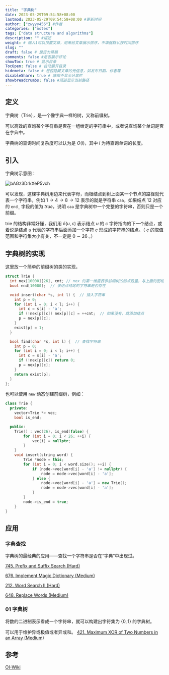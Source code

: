 ```yaml
---
title: "字典树"
date: 2023-05-29T09:54:58+08:00
lastmod: 2023-05-29T09:54:58+08:00 #更新时间
author: ["zwyyy456"] #作者
categories: ["notes"]
tags: ["data structure and algorithms"]
description: "" #描述
weight: # 输入1可以顶置文章，用来给文章展示排序，不填就默认按时间排序
slug: ""
draft: false # 是否为草稿
comments: false #是否展示评论
showToc: true # 显示目录
TocOpen: false # 自动展开目录
hidemeta: false # 是否隐藏文章的元信息，如发布日期、作者等
disableShare: true # 底部不显示分享栏
showbreadcrumbs: false #顶部显示当前路径
---
```

## 定义
字典树（Trie），是一个像字典一样的树，又称前缀树。

可以高效的查询某个字符串是否在一组给定的字符串中，或者说查询某个单词是否在字典中。

字典树的查询时间复杂度可以认为是 $O(l)$，其中 $l$ 为待查询单词的长度。

## 引入
字典树示意图：

![bAGz3DrkXeP5vch](https://pic-upyun.zwyyy456.tech/smms/2023-12-26-065821.jpg)

可以发现，这棵字典树用边来代表字母，而根结点到树上面某一个节点的路径就代表一个字符串，例如 $1\rightarrow 4\rightarrow 8\rightarrow 12$ 表示的就是字符串 `caa`，如果结点 $12$ 对应的 `end_` 字段的值为 $true$，说明 `caa` 是字典树中一个完整的字符串，否则只是一个前缀。

trie 的结构非常好懂，我们用 $\delta(u,c)$ 表示结点 $u$ 的 $c$ 字符指向的下一个结点，或着说是结点 $u$ 代表的字符串后面添加一个字符 $c$ 形成的字符串的结点。（ $c$ 的取值范围和字符集大小有关，不一定是 $0\sim 26$ 。）

## 字典树的实现
这里放一个简单的前缀树的类的实现，
```cpp
struct Trie {
  int nex[10000][26], cnt; // nex 的第一维度表示前缀树的结点数量，与上面的图相对应
  bool end[10000];  // 该结点结尾的字符串是否存在

  void insert(char *s, int l) {  // 插入字符串
    int p = 0;
    for (int i = 0; i < l; i++) {
      int c = s[i] - 'a';
      if (!nex[p][c]) nex[p][c] = ++cnt;  // 如果没有，就添加结点
      p = nex[p][c];
    }
    exist[p] = 1;
  }

  bool find(char *s, int l) {  // 查找字符串
    int p = 0;
    for (int i = 0; i < l; i++) {
      int c = s[i] - 'a';
      if (!nex[p][c]) return 0;
      p = nex[p][c];
    }
    return exist[p];
  }
};
```

也可以使用 `new` 动态创建前缀树，例如：
```cpp
class Trie {
  private:
    vector<Trie *> vec;
    bool is_end;

  public:
  	Trie() : vec(26), is_end(false) {
        for (int i = 0; i < 26; ++i) {
  			vec[i] = nullptr;
  		}
  	}
  	void insert(string word) {
  		Trie *node = this;
  		for (int i = 0; i < word.size(); ++i) {
  			if (node->vec[word[i] - 'a'] != nullptr) {
  				node = node->vec[word[i] - 'a'];
  			} else {
  				node->vec[word[i] - 'a'] = new Trie();
  				node = node->vec[word[i] - 'a'];
  			}
  		}
  		node->is_end = true;
  	}
}
```

## 应用
### 字典查找
字典树的最经典的应用——查找一个字符串是否在“字典”中出现过。

[745. Prefix and Suffix Search (Hard)](https://leetcode.com/problems/prefix-and-suffix-search/)

[676. Implement Magic Dictionary (Medium)](https://leetcode.com/problems/implement-magic-dictionary/)

[212. Word Search II (Hard)](https://leetcode.com/problems/word-search-ii/)

[648. Replace Words (Medium)](https://leetcode.com/problems/replace-words/)

### 01 字典树
将数的二进制表示看成一个字符串，就可以构建出字符集为 $\{0, 1\}$ 的字典树。

可以用于维护异或极值或者异或和。
[421. Maximum XOR of Two Numbers in an Array (Medium)](https://leetcode.com/problems/maximum-xor-of-two-numbers-in-an-array/)



## 参考
[OI-Wiki](https://oi-wiki.org/string/trie/)

